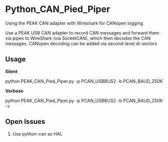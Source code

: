 # Python_CAN_Pied_Piper
Using the PEAK CAN adapter with Wireshark for CANopen logging

Use a PEAK USB CAN adapter to record CAN  messages and forward them via pipes to WireShark (via SocketCAN), which then decodes the CAN messages. CANopen decoding can be added via second-level di-sectors

## Usage

**Silent**

python PEAK_CAN_Pied_Piper.py -p PCAN_USBBUS2 -b PCAN_BAUD_250K

**Verbose**

python PEAK_CAN_Pied_Piper.py -p PCAN_USBBUS2 -b PCAN_BAUD_250K -v

## Open Issues

1. Use python-can as HAL
